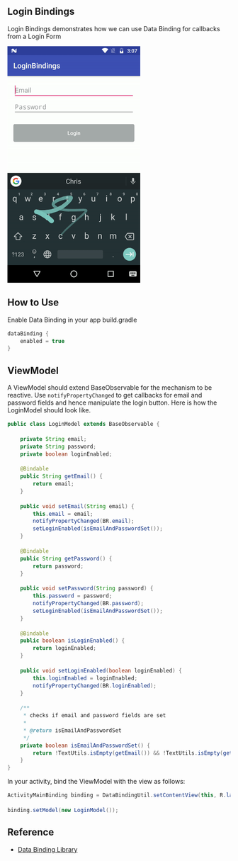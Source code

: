 ## Login Bindings

Login Bindings demonstrates how we can use Data Binding for callbacks from a Login Form

<img src="./README_images/login_screenshot.gif" width="300" height="534"/>

## How to Use

Enable Data Binding in your app build.gradle

```groovy
dataBinding {
    enabled = true
}
```

## ViewModel

A ViewModel should extend BaseObservable for the mechanism to be reactive. Use `notifyPropertyChanged` to get callbacks for email and password fields and hence manipulate the login button. Here is how the LoginModel should look like.

```java
public class LoginModel extends BaseObservable {

    private String email;
    private String password;
    private boolean loginEnabled;

    @Bindable
    public String getEmail() {
        return email;
    }

    public void setEmail(String email) {
        this.email = email;
        notifyPropertyChanged(BR.email);
        setLoginEnabled(isEmailAndPasswordSet());
    }

    @Bindable
    public String getPassword() {
        return password;
    }

    public void setPassword(String password) {
        this.password = password;
        notifyPropertyChanged(BR.password);
        setLoginEnabled(isEmailAndPasswordSet());
    }

    @Bindable
    public boolean isLoginEnabled() {
        return loginEnabled;
    }

    public void setLoginEnabled(boolean loginEnabled) {
        this.loginEnabled = loginEnabled;
        notifyPropertyChanged(BR.loginEnabled);
    }

    /**
     * checks if email and password fields are set
     *
     * @return isEmailAndPasswordSet
     */
    private boolean isEmailAndPasswordSet() {
        return !TextUtils.isEmpty(getEmail()) && !TextUtils.isEmpty(getPassword());
    }
}
```

In your activity, bind the ViewModel with the view as follows:

```java
ActivityMainBinding binding = DataBindingUtil.setContentView(this, R.layout.activity_main);

binding.setModel(new LoginModel());
```

## Reference

- [Data Binding Library](https://developer.android.com/topic/libraries/data-binding/index.html)